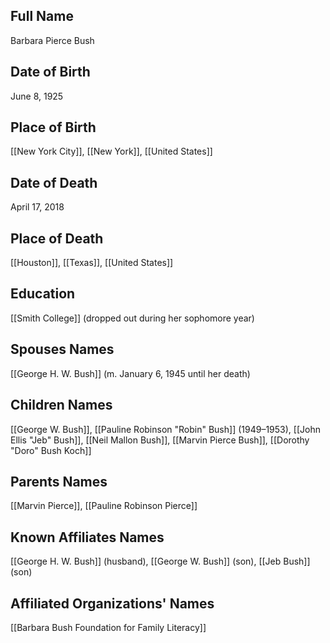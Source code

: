 ## Full Name
Barbara Pierce Bush

## Date of Birth
June 8, 1925

## Place of Birth
[[New York City]], [[New York]], [[United States]]

## Date of Death
April 17, 2018

## Place of Death
[[Houston]], [[Texas]], [[United States]]

## Education
[[Smith College]] (dropped out during her sophomore year)

## Spouses Names
[[George H. W. Bush]] (m. January 6, 1945 until her death)

## Children Names
[[George W. Bush]],
[[Pauline Robinson "Robin" Bush]] (1949–1953),
[[John Ellis "Jeb" Bush]],
[[Neil Mallon Bush]],
[[Marvin Pierce Bush]],
[[Dorothy "Doro" Bush Koch]]

## Parents Names
[[Marvin Pierce]], [[Pauline Robinson Pierce]]

## Known Affiliates Names
[[George H. W. Bush]] (husband),
[[George W. Bush]] (son),
[[Jeb Bush]] (son)

## Affiliated Organizations' Names
[[Barbara Bush Foundation for Family Literacy]]

